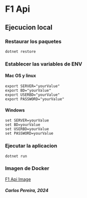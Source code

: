 # F1 Api

## Ejecucion local

### Restaurar los paquetes
```
dotnet restore
```

### Establecer las variables de ENV

#### Mac OS y linux
```
export SERVER="yourValue"
export BD="yourValue"
export USERBD="yourValue"
export PASSWORD="yourValue"
```

#### Windows
```
set SERVER=yourValue
set BD=yourValue
set USERBD=yourValue
set PASSWORD=yourValue
```

### Ejecutar la aplicacion
```
dotnet run
```

### Imagen de Docker
[F1 Api Image](https://hub.docker.com/repository/docker/pereira00/formula1api/general)

##### Carlos Pereira, 2024